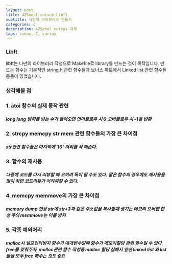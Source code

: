 ```yaml
---
layout: post
title: 42Seoul-cursus-Libft
subtitle: 나만의 라이브러리 만들기
categories: C
description: 42Seoul cursus 과제 
tags: Linux, C, cursus
---
```


### Libft

libft는 나만의 라이브러리 작성으로 Makefile로 library를 만드는 것이 목적입니다. 만드는 함수는 기본적인 string.h 관련 함수들과 보너스 파트에서 Linked list 관련 함수들 등등이 있었습니다.

### 생각해볼 점

### 1. atoi 함수의 실제 동작 관련 

##### long long 범위를 넘는 수가 들어오면 언더플로우 시 0 오버플로우 시 -1을 반환

### 2. strcpy memcpy str mem 관련 함수들의 가장 큰 차이점

##### str관련 함수들은 마지막에 '\0' 처리를 꼭 해준다.

### 3. 함수의 재사용

##### 나중에 코드를 다시 리뷰할 때 오히려 독이 될 수도 있다. 짧은 함수의 경우에도 재사용을 많이 하면 코드리뷰가 어려워질 수 있다.

### 4. memcpy memmove의 가장 큰 차이점

##### memory dump 현상 str에 str+3과 같은 주소값을 복사할때 생기는 메모리 오버랩 현상 주의 memmove는 이를 방지

### 5. 각종 예외처리

##### malloc시 널포인터방지 함수가 매개변수일때 함수가 메모리할당 관련 함수일 수 있다. free를 맞춰주자. malloc관련 함수 작성중 malloc 할당 실패시 앞선 linked list 와 list들을 모두 free 해주는 것도 중요